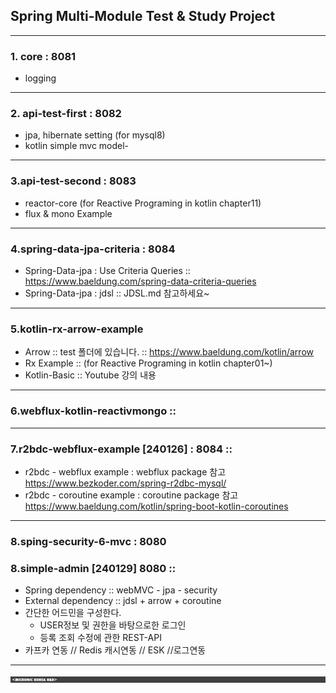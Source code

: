 
## Spring Multi-Module Test & Study Project
-----
### 1. core  : 8081
 - logging 
-----
### 2. api-test-first : 8082
 - jpa, hibernate setting (for mysql8)
 - kotlin simple mvc model-
-----
### 3.api-test-second : 8083
 - reactor-core (for Reactive Programing in kotlin chapter11)
 - flux & mono Example
-----
### 4.spring-data-jpa-criteria : 8084
 - Spring-Data-jpa : Use Criteria Queries :: https://www.baeldung.com/spring-data-criteria-queries  
 - Spring-Data-jpa : jdsl :: JDSL.md 참고하세요~
-----
### 5.kotlin-rx-arrow-example  
 - Arrow :: test 폴더에 있습니다. :: https://www.baeldung.com/kotlin/arrow
 - Rx Example   :: (for Reactive Programing in kotlin chapter01~)
 - Kotlin-Basic :: Youtube 강의 내용 
-----
### 6.webflux-kotlin-reactivmongo :: 

-----
### 7.r2bdc-webflux-example [240126] : 8084   ::  
 - r2bdc - webflux example : webflux package 참고 https://www.bezkoder.com/spring-r2dbc-mysql/
 - r2bdc - coroutine example : coroutine package 참고 https://www.baeldung.com/kotlin/spring-boot-kotlin-coroutines


----
### 8.sping-security-6-mvc : 8080



### 8.simple-admin [240129]  8080 ::
 - Spring dependency :: webMVC - jpa - security
 - External dependency :: jdsl + arrow + coroutine
 - 간단한 어드민을 구성한다. 
   + USER정보 및 권한을 바탕으로한 로그인
   + 등록 조회 수정에 관한 REST-API
 - 카프카 연동 // Redis 캐시연동 // ESK //로그연동


-----








![img_2.png](img_2.png)